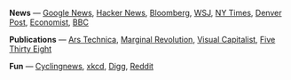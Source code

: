 
**News** — 
[Google News](https://news.google.com),
[Hacker News](https://news.ycombinator.com/),
[Bloomberg](https://www.bloomberg.com/),
[WSJ](https://www.wsj.com/),
[NY Times](https://www.nytimes.com/),
[Denver Post](https://www.denverpost.com/),
[Economist](https://www.economist.com/),
[BBC](https://www.bbc.com/)

**Publications** —
[Ars Technica](https://arstechnica.com/),
[Marginal Revolution](https://marginalrevolution.com/),
[Visual Capitalist](https://www.visualcapitalist.com/),
[Five Thirty Eight](https://fivethirtyeight.com/)

**Fun** —
[Cyclingnews](https://www.cyclingnews.com/),
[xkcd](https://xkcd.com/),
[Digg](https://digg.com/),
[Reddit](https://www.reddit.com/)


<!--
## News
- [Google News](https://news.google.com)
- [Hacker News](https://news.ycombinator.com/)
- [Bloomberg](https://www.bloomberg.com/)
- [WSJ](https://www.wsj.com/)
- [NY Times](https://www.nytimes.com/)
- [Denver Post](https://www.denverpost.com/)
- [Economist](https://www.economist.com/)
- [BBC](https://www.bbc.com/)

## Publications
- [Ars Technica](https://arstechnica.com/)
- [Marginal Revolution](https://marginalrevolution.com/)
- [Visual Capitalist](https://www.visualcapitalist.com/)
- [Five Thirty Eight](https://fivethirtyeight.com/)

## Fun
- [Cyclingnews](https://www.cyclingnews.com/)
- [xkcd](https://xkcd.com/)
- [Digg](https://digg.com/)
- [Reddit](https://www.reddit.com/)
-->


<!--
| News | Publications | Fun |
| --- | --- | --- |
| [Google News](https://news.google.com) | [Ars Technica](https://arstechnica.com/) | [Cyclingnews](https://www.cyclingnews.com/) |
| [Hacker News](https://news.ycombinator.com/) | [Marginal Revolution](https://marginalrevolution.com/) | [xkcd](https://xkcd.com/) |
-->

